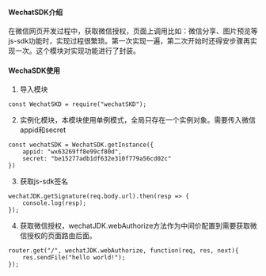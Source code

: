 #### WechatSDK介绍
在微信网页开发过程中，获取微信授权，页面上调用比如：微信分享、图片预览等js-sdk功能时，实现过程很繁琐。第一次实现一遍，第二次开始时还得安步骤再实现一次。这个模块对实现功能进行了封装。

#### WechaSDK使用
1. 导入模块
```angular2html
const WechatSKD = require("wechatSKD");
```
2. 实例化模块，本模块使用单例模式，全局只存在一个实例对象。需要传入微信appid和secret
```angular2html
const wechatSDK = WechatSDK.getInstance({
    appid: "wx63269ff8e99cf80d",
    secret: "be15277adb1df632e310f779a56cd02c"
})
```
3. 获取js-sdk签名
```angular2html
wechatJDK.getSignature(req.body.url).then(resp => {
    console.log(resp);
});
```
4. 获取微信授权，wechatJDK.webAuthorize方法作为中间价配置到需要获取微信授权的页面路由后面。
```angular2html
router.get("/", wechatJDK.webAuthorize, function(req, res, next){
    res.sendFile("hello world!");
});
```

